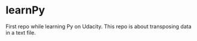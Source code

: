 # learnPy
First repo while learning Py on Udacity. This repo is about transposing data in a text file.
